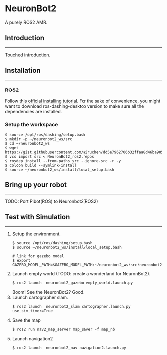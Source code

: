 # NeuronBot2
A purely ROS2 AMR. 

## Introduction
------
Touched introduction.
## Installation
------
### ROS2
Follow [this official installing tutorial](https://index.ros.org/doc/ros2/Installation/Dashing/Linux-Install-Debians/ "ros-dashing-desktop installation"). For the sake of convenience, you might want to download ros-dashing-desktop version to make sure all the dependencies are installed.
### Setup the workspace 
```
$ source /opt/ros/dashing/setup.bash
$ mkdir -p ~/neuronbot2_ws/src
$ cd ~/neuronbot2_ws
$ wget https://gist.githubusercontent.com/airuchen/dd5e7962706b32ffaa8d46ba905fea91/raw/d21c4fe2ca0d494202cf84c734c9e8cbca769ff1/NeuronBot2_ros2.repos
$ vcs import src < NeuronBot2_ros2.repos
$ rosdep install --from-paths src --ignore-src -r -y
$ colcon build --symlink-install
$ source ~/neuronbot2_ws/install/local_setup.bash
```


## Bring up your robot
------
TODO: Port Pibot(ROS) to Neuronbot2(ROS2)

## Test with Simulation
------
1. Setup the environment.
    ```
    $ source /opt/ros/dashing/setup.bash
    $ source ~/neuronbot2_ws/install/local_setup.bash

    # link for gazebo model
    $ export GAZEBO_MODEL_PATH=$GAZEBO_MODEL_PATH:~/neuronbot2_ws/src/neuronbot2/neuronbot2_gazebo/models
    ```
2. Launch empty world (TODO: create a wonderland for NeuronBot2).
    ```
    $ ros2 launch  neuronbot2_gazebo empty_world.launch.py 
    ```
    Boom! See the NeuronBot2? Good.
3. Launch cartographer slam.
    ```
    $ ros2 launch  neuronbot2_slam cartographer.launch.py use_sim_time:=True
    ```
4. Save the map
   ```
   $ ros2 run nav2_map_server map_saver -f map_nb
   ```
5. Launch navigation2
   ```
   $ ros2 launch  neuronbot2_nav navigation2.launch.py 

   ```


